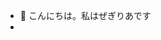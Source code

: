 - 👋 こんにちは。私はぜぎりあです
- 
<!---
zgraPTR/zgraPTR is a ✨ special ✨ repository because its `README.md` (this file) appears on your GitHub profile.
You can click the Preview link to take a look at your changes.
--->
